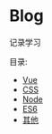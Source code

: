 # Blog

记录学习

目录:

- [Vue](./Vue/readme.md)
- [CSS](./CSS/readme.md)
- [Node](./Node/readme.md)
- [ES6](./ES6/readme.md)
- [其他](./other/readme.md)
